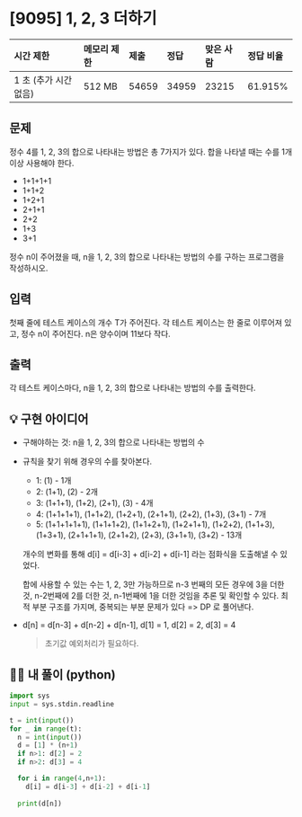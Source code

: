 # [9095] 1, 2, 3 더하기

| 시간 제한             | 메모리 제한 | 제출  | 정답  | 맞은 사람 | 정답 비율 |
| :-------------------- | :---------- | :---- | :---- | :-------- | :-------- |
| 1 초 (추가 시간 없음) | 512 MB      | 54659 | 34959 | 23215     | 61.915%   |

## 문제

정수 4를 1, 2, 3의 합으로 나타내는 방법은 총 7가지가 있다. 합을 나타낼 때는 수를 1개 이상 사용해야 한다.

- 1+1+1+1
- 1+1+2
- 1+2+1
- 2+1+1
- 2+2
- 1+3
- 3+1

정수 n이 주어졌을 때, n을 1, 2, 3의 합으로 나타내는 방법의 수를 구하는 프로그램을 작성하시오.

## 입력

첫째 줄에 테스트 케이스의 개수 T가 주어진다. 각 테스트 케이스는 한 줄로 이루어져 있고, 정수 n이 주어진다. n은 양수이며 11보다 작다.

## 출력

각 테스트 케이스마다, n을 1, 2, 3의 합으로 나타내는 방법의 수를 출력한다.





## 💡 구현 아이디어

- 구해야하는 것:  n을 1, 2, 3의 합으로 나타내는 방법의 수

- 규칙을 찾기 위해 경우의 수를 찾아본다.

  - 1: (1) - 1개
  - 2: (1+1), (2) - 2개
  - 3: (1+1+1), (1+2), (2+1), (3) - 4개
  - 4: (1+1+1+1), (1+1+2), (1+2+1), (2+1+1), (2+2), (1+3), (3+1) - 7개
  - 5: (1+1+1+1+1), (1+1+1+2), (1+1+2+1), (1+2+1+1), (1+2+2), (1+1+3), (1+3+1), (2+1+1+1), (2+1+2), (2+3), (3+1+1), (3+2) - 13개

  개수의 변화를 통해 d[i] = d[i-3] + d[i-2] + d[i-1] 라는 점화식을 도출해낼 수 있었다.

  합에 사용할 수 있는 수는 1, 2, 3만 가능하므로 n-3 번째의 모든 경우에 3을 더한 것, n-2번째에 2를 더한 것, n-1번째에 1을 더한 것임을 추론 및 확인할 수 있다. 최적 부분 구조를 가지며, 중복되는 부분 문제가 있다 => DP 로 풀어낸다.

- d[n] = d[n-3] + d[n-2] + d[n-1], d[1] = 1, d[2] = 2, d[3] = 4

  > 초기값 예외처리가 필요하다.





## 🙆‍♀️ 내 풀이 (python)

```python
import sys
input = sys.stdin.readline

t = int(input())
for _ in range(t):
  n = int(input())
  d = [1] * (n+1)
  if n>1: d[2] = 2
  if n>2: d[3] = 4

  for i in range(4,n+1):
    d[i] = d[i-3] + d[i-2] + d[i-1]
    
  print(d[n])
```

